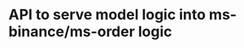 # API to serve model logic into ms-binance/ms-order logic
<!-- client socket

listen to currency channels,

send order pipeline events model socket api

crud backtests

crud model

crud currencyData

model entity

model constructor

indicator components

crud indicator -->
